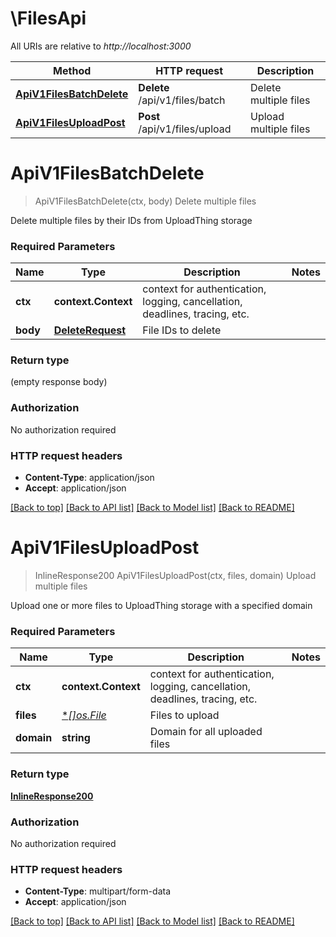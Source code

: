 # \FilesApi

All URIs are relative to *http://localhost:3000*

Method | HTTP request | Description
------------- | ------------- | -------------
[**ApiV1FilesBatchDelete**](FilesApi.md#ApiV1FilesBatchDelete) | **Delete** /api/v1/files/batch | Delete multiple files
[**ApiV1FilesUploadPost**](FilesApi.md#ApiV1FilesUploadPost) | **Post** /api/v1/files/upload | Upload multiple files


# **ApiV1FilesBatchDelete**
> ApiV1FilesBatchDelete(ctx, body)
Delete multiple files

Delete multiple files by their IDs from UploadThing storage

### Required Parameters

Name | Type | Description  | Notes
------------- | ------------- | ------------- | -------------
 **ctx** | **context.Context** | context for authentication, logging, cancellation, deadlines, tracing, etc.
  **body** | [**DeleteRequest**](DeleteRequest.md)| File IDs to delete | 

### Return type

 (empty response body)

### Authorization

No authorization required

### HTTP request headers

 - **Content-Type**: application/json
 - **Accept**: application/json

[[Back to top]](#) [[Back to API list]](../README.md#documentation-for-api-endpoints) [[Back to Model list]](../README.md#documentation-for-models) [[Back to README]](../README.md)

# **ApiV1FilesUploadPost**
> InlineResponse200 ApiV1FilesUploadPost(ctx, files, domain)
Upload multiple files

Upload one or more files to UploadThing storage with a specified domain

### Required Parameters

Name | Type | Description  | Notes
------------- | ------------- | ------------- | -------------
 **ctx** | **context.Context** | context for authentication, logging, cancellation, deadlines, tracing, etc.
  **files** | [**[]*os.File**](*os.File.md)| Files to upload | 
  **domain** | **string**| Domain for all uploaded files | 

### Return type

[**InlineResponse200**](inline_response_200.md)

### Authorization

No authorization required

### HTTP request headers

 - **Content-Type**: multipart/form-data
 - **Accept**: application/json

[[Back to top]](#) [[Back to API list]](../README.md#documentation-for-api-endpoints) [[Back to Model list]](../README.md#documentation-for-models) [[Back to README]](../README.md)

